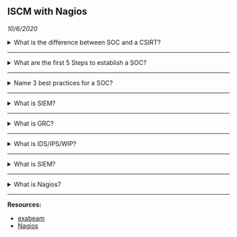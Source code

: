 ISCM with Nagios
----------------
_10/6/2020_

<details>
  <summary>What is the difference between SOC and a CSIRT?</summary>

  <blockquote>
    The SOC protects the company from security breaches by identifying, analyzing and reacting to cybersecurity
    threats. The core function of a CSIRT is to minimize and manage damage caused by an incident, the CSIRT also
    communicates with stakeholders. The SOC often oversees the CSIRT
  </blockquote>

  <ul>
    <li><b>SOC:</b><em> DETECTION</em> - Security Operations Center</li>
    <li><b>CSIRT:</b><em> RESPONSE</em> - Computer Security Incident Response Team</li>
  </ul>
</details>

---

<details>
  <summary>What are the first 5 Steps to establish a SOC?</summary>

  <ul>
    <li>
      <b>The Soc != IT</b>
      <p>The SOC protects an entire organization from security breaches. They are not help desk for internal employees or external customers. Creates the VPN / Doesn't help you connect to it
      <p>
    </li>
    <li>
      <b>Provide Tooling and Training</b>
      <p>Without the appropriate tools and training a SOC is only an illusion of safety.
      <p>
    </li>
    <li>
      <b>Vet and Hire</b>
      <p>Security analysts and security engineers are supervised by an SOC manager. The SOC manager needs to have strong security expertise, management skills, and battle-tested crisis management experience.
      <p>
    </li>
    <li>
      <b>Have an incident response plan ready</b>
      <p>It is not a question of if you will be attacked but rather when you will be attacked. Have a plan in place and ready to be executed.
      <p>
    </li>
    <li>
      <b>Defend</b>
      <p>Every point of entry or communcation between machines is a potential vulnerability. Never trust the client and assume every request is malicious.
      <p>
    </li>

  </ul>
</details>

---

<details>
  <summary>Name 3 best practices for a SOC?</summary>
  <ol>
    <li>
      <b>Detect threats through all stages of an attack</b>
      <p>All attacks have three stages Pre-Attack, Attack, Post-Attack. All stages are equally important but only one can be addressed before an issue exists.</p>
    </li>
    <li>
      <b>Investigate all alerts to ensure nothing is overlooked</b>
      <p>"It always does that" is not a good excuse to allow a problem to persist.
      </p>
    </li>
    <li>
      <b>Gather forensic evidence for investigation and remediation</b>
      <p>AAA (Arrange-Act-Assert), then Red, Green, Refactor.
      </p>
    </li>
  </ol>
</details>

---

<details>
  <summary>What is SIEM?</summary>
  <blockquote>
    Security information and event management
  </blockquote>
</details>

---

<details>
  <summary>What is GRC?</summary>
  <blockquote>
    Governance, risk and compliance
  </blockquote>
</details>

---

<details>
  <summary>What is IDS/IPS/WIP?</summary>
  <ul>
    <li>Intrusion Detection Systems</li>
    <li>Intrusion Prevention Systems</li>
    <li>Wireless Intrusion Prevention</li>
  </ul>
</details>

---

<details>
  <summary>What is SIEM?</summary>
  <blockquote>
    Security information and event management
  </blockquote>
</details>

---

<details>
  <summary>What is Nagios?</summary>
  <blockquote>
    A tool to monitor systems, infrastructure, and networks to identify performance bottlenecks and send alerts.
  </blockquote>
</details>

---

**Resources:**
- [exabeam](https://www.exabeam.com/security-operations-center/security-operations-center-a-quick-start-guide/)
- [Nagios](https://www.educba.com/nagios-monitoring-tool/)